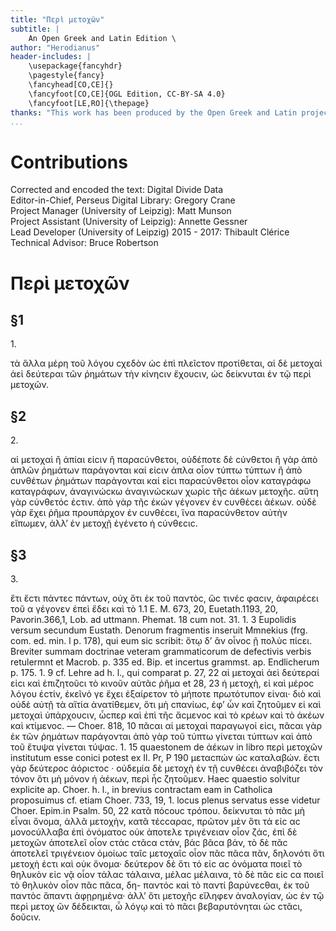 ```yaml
---
title: "Περὶ μετοχῶν"
subtitle: |
	An Open Greek and Latin Edition \ 
author: "Herodianus"
header-includes: | 
	\usepackage{fancyhdr}
	\pagestyle{fancy}
	\fancyhead[CO,CE]{}
	\fancyfoot[CO,CE]{OGL Edition, CC-BY-SA 4.0}
	\fancyfoot[LE,RO]{\thepage}
thanks: "This work has been produced by the Open Greek and Latin project through the help of volunteers. See contributions for details."
...
```


# Contributions  

Corrected and encoded the text: Digital Divide Data  
 Editor-in-Chief, Perseus Digital Library: Gregory Crane  
 Project Manager (University of Leipzig): Matt Munson  
 Project Assistant (University of Leipzig): Annette Gessner  
 Lead Developer (University of Leipzig) 2015 - 2017: Thibault Clérice  
 Technical Advisor: Bruce Robertson  

# Περὶ μετοχῶν  

## §1  

<p>1.</p>
<p source="Mon. 5, 26">τὰ ἄλλα μέρη τοῦ λόγου ϲχεδὸν ὡϲ ἐπὶ πλεῖϲτον
προτίθεται, αἱ δὲ μετοχαὶ ἀεὶ δεύτεραι τῶν ῥημάτων τὴν κίνηϲιν ἔχουϲιν,
ὡϲ δείκνυται ἐν τῷ περὶ μετοχῶν.</p>
<lb n="10"/>  

## §2  

<p>2.</p>
<p source="Choer. 817, 23">αἱ μετοχαὶ ἢ ἀπίαι εἰϲιν ἢ παραϲύνθετοι, οὐδέποτε
δὲ ϲύνθετοι ἢ γὰρ ἀπὸ ἁπλῶν ῥημάτων παράγονται καί εἰϲιν ἁπλα
οἶον τύπτω τύπτων ἢ ἀπὸ ϲυνθέτων ῥημάτων παράγονται καί εἰϲι παραϲύνθετοι
οἷον καταγράφω καταγράφων, ἀναγινώϲκω ἀναγινώϲκων χωρὶϲ
<lb n="15"/> τῆϲ ἀέκων μετοχῆϲ. αὕτη γὰρ ϲύνθετόϲ ἐϲτιν. ἀπὸ γὰρ τῆϲ ἑκών γέγονεν
ἐν ϲυνθέϲει ἀέκων. οὐδὲ γὰρ ἔχει ῥῆμα προυπάρχον ἐν ϲυνθέϲει,
ἵνα παραϲύνθετον αὐτὴν εἴπωμεν, ἀλλ’ ἐν μετοχῇ ἐγένετο ἡ ϲύνθεϲιϲ.</p>  

## §3  

<p>3.</p>
<p source="Ioann. Alex. 18, 29">ἔτι ἔϲτι πάντεϲ πάντων, οὐχ ὅτι ἐκ τοῦ
<lb n="20"/> παντὸϲ, ὥϲ τινέϲ φαϲιν, ἀφαιρέϲει τοῦ α γέγονεν ἐπεὶ ἔδει καὶ τὸ
<note type="footnote">1.1 E. M. 673, 20, Euetath.1193, 20, Pavorin.366,1, Lob. ad uttmann. <lb n="276"/>
Phemat. 18 cum not. 31. 1. 3 Eupolidis versum secundum Eustath. Denorum
fragmentis inseruit Mmnekius (frg. com. ed. min. l p. 178), qui eum sic scribit:
ὅτῳ δ’ ἂν οἶνοϲ ῇ πολὺϲ πίϲει.</note>
<note type="footnote">Breviter summam doctrinae veteram grammaticorum de defectivis verbis
retulermnt et Macrob. p. 335 ed. Βip. et incertus grammst. ap. Endlicherum p. 175.</note>
<note type="footnote">1. 9 cf. Lehre ad h. l., qui comparat p. 27, 22 αἰ μετοχαὶ ἀεὶ δεύτεραί εἰϲι
καὶ ἐπιζητοῦϲι τὸ κινοῦν αὐτᾶϲ ῥῆμα et 28, 23 ἡ μετοχὴ, εἰ καὶ μέροϲ λόγου
ἐϲτίν, ἐκεῖνό γε ἔχει ἐξαίρετον τὸ μήποτε πρωτότυπον εἰναι· διὸ καὶ οὐδὲ αὐτῇ
τὰ αἴτία ἀνατίθεμεν, ὅτι μὴ ϲπανίωϲ, ἐφ’ ὦν καὶ ζητοῦμεν εἰ καὶ μετοχαὶ ὑπάρχουϲιν,
ὧϲπερ καὶ ἐπὶ τῆϲ ἄϲμενοϲ καὶ τὸ κρέων καὶ τὸ ἀκέων καὶ κτίμενοϲ. —
Choer. 818, 10 πᾶϲαι αἱ μετοχαὶ παραγωγοί εἰϲι, πᾶϲαι γὰρ ἐκ τῶν ῥημάτων
παράγονται ἀπὸ γὰρ τοῦ τύπτω γίνεται τύπτων καὶ ἀπὸ τοῦ ἔτυψα γίνεται
τύψαϲ. 1. 15 quaestonem de ἀέκων in libro περὶ μετοχῶν institutum esse conici
potest ex Il. Pr, P 190 μεταϲπών ὡϲ καταλαβών. ἔϲτι γὰρ δεύτεροϲ ἀόριϲτοϲ ·
οὐδεμία δὲ μετοχὴ ἐν τῇ ϲυνθέϲει ἀναβιβόζει τὸν τόνον ὅτι μὴ μόνον ἡ ἀέκων,
περὶ ἧϲ ζητοῦμεν. Haec quaestio solvitur explicite ap. Choer. h. l., in brevius
contractam eam in Catholica proposuimus cf. etiam Choer. 733, 19, 1. locus
plenus servatus esse videtur Choer. Epim.in Psalm. 50, 22 κατᾶ πόϲουϲ τρόπου.
δείκνυται τὸ πᾶϲ μὴ εἶναι ὄνομα, ἀλλᾶ μετοχὴν, κατᾶ τέϲϲαραϲ, πρῶτον μὲν ὅτι
τά εἰϲ αϲ μονοϲύλλαβα ἐπὶ ὀνόματοϲ οὐκ ἀποτελε τριγένειαν οἷον ζάϲ, ἐπὶ δὲ
μετοχῶν ἀποτελεῖ οἷον ϲτάϲ ϲτᾶϲα ϲτάν, βάϲ βᾶϲα βάν, τὸ δὲ πᾶϲ ἀποτελεῖ τριγένειον
ὁμοίωϲ ταῖϲ μετοχαῖϲ οἷον πᾶϲ πᾶϲα πᾶν, δηλονότι ὅτι μετοχὴ ἐϲτι καὶ
οὐκ ὄνομα· δεύτερον δὲ ὅτι τό εἰϲ αϲ ὀνόματα ποιεῖ τὸ θηλυκὸν εἰϲ νᾷ οἷον τάλαϲ
τάλαινα, μέλαϲ μέλαινα, τὸ δὲ πᾶϲ εἰϲ ϲα ποιεῖ τὸ θηλυκὸν οἷον πᾶϲ πᾶϲα, δη-</note>

<pb n="785"/>
παντόϲ καὶ τὸ παντί βαρύνεϲθαι, ἐκ τοῦ παντὸϲ ἅπαντι ἀφῃρημένα·
ἀλλ’ ὅτι μετοχῆϲ εἴληφεν ἀναλογίαν, ὡϲ ἐν τῷ περὶ μετοχ ῶν δέδεικται,
ὧ λόγῳ καὶ τὸ πᾶϲι βεβαρυτόνηται ὡϲ ϲτᾶϲι, δοῦϲιν.</p>  

